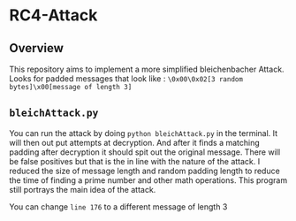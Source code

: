# RC4-Attack

## Overview
This repository aims to implement a more simplified bleichenbacher Attack. 
Looks for padded messages that look like : 
`\0x00\0x02[3 random bytes]\x00[message of length 3]`

## `bleichAttack.py`
You can run the attack by doing `python bleichAttack.py` in the terminal.
It will then out put attempts at decryption. And after it finds a matching padding
after decryption it should spit out the original message. There will be false positives
but that is the in line with the nature of the attack. I reduced the size of message length and random padding length to reduce the time of finding a prime number and other math operations. This program still portrays the main idea of the attack.

You can change `line 176` to a different message of length 3